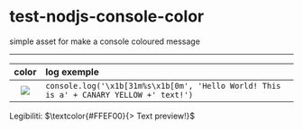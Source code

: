 # test-nodjs-console-color
simple asset for make a console coloured message

---
| color | log exemple |
| :---: | :--------- | 
| <sub> ![]( https://img.shields.io/badge/%20%23FFEF00%20-FFEF00?style=flat-square ) </sub>  | `console.log('\x1b[31m%s\x1b[0m', 'Hello World! This is a' + CANARY YELLOW +' text!')` |


Legibiliti:
$\textcolor{#FFEF00}{> Text preview!}$ 
